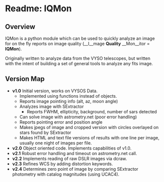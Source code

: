 # Readme: IQMon

## Overview

IQMon is a python module which can be used to quickly analyze an image for on the fly reports on image quality (__I__mage __Quality__ __Mon__itor = __IQMon__).

Originally written to analyze data from the VYSO telescopes, but written with the intent of building a set of general tools to analyze any fits image.

## Version Map

* __v1.0__ Initial version, works on VYSOS Data.
	* Implemented using functions instead of objects.
	* Reports image pointing info (alt, az, moon angle)
	* Analyzes image with SExtractor
		* Reports FWHM, ellipticity, background, number of sars detected
	* Can solve image with astrometry.net (poor error handling)
	* Reports pointing error and position angle
	* Makes jpegs of image and cropped version with circles overlayed on stars found by SExtractor
	* Makes HTML and text file versions of results with one line per image, usually one night of images per file.
* __v2.0__ Object oriented code.  Implements capabilities of v1.0.
* __v2.1__ Robust error handling and timeout on astrometry.net call.
* __v2.2__ Implements reading of raw DSLR images via dcraw.
* __v2.3__ Refines WCS by adding distortion keywords.
* __v2.4__ Determines zero point of image by comparing SExtractor photometry with catalog magnitudes (using UCAC4).
